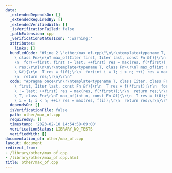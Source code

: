 ```yaml
---
data:
  _extendedDependsOn: []
  _extendedRequiredBy: []
  _extendedVerifiedWith: []
  _isVerificationFailed: false
  _pathExtension: cpp
  _verificationStatusIcon: ':warning:'
  attributes:
    links: []
  bundledCode: "#line 2 \"other/max_of.cpp\"\n\r\ntemplate<typename T, class Iiter,\
    \ class Fn>\r\nT max_of(Iiter first, Iiter last, const Fn &f){\r\n  T res = f(*first);\r\
    \n  for(++first; first != last; ++first) res = max(res, f(*first));\r\n  return\
    \ res;\r\n}\r\n\r\ntemplate<typename T, class Fn>\r\nT max_of(int n, const Fn\
    \ &f){\r\n  T res = f(0);\r\n  for(int i = 1; i < n; ++i) res = max(res, f(i));\r\
    \n  return res;\r\n}\r\n"
  code: "#pragma once\r\n\r\ntemplate<typename T, class Iiter, class Fn>\r\nT max_of(Iiter\
    \ first, Iiter last, const Fn &f){\r\n  T res = f(*first);\r\n  for(++first; first\
    \ != last; ++first) res = max(res, f(*first));\r\n  return res;\r\n}\r\n\r\ntemplate<typename\
    \ T, class Fn>\r\nT max_of(int n, const Fn &f){\r\n  T res = f(0);\r\n  for(int\
    \ i = 1; i < n; ++i) res = max(res, f(i));\r\n  return res;\r\n}\r\n"
  dependsOn: []
  isVerificationFile: false
  path: other/max_of.cpp
  requiredBy: []
  timestamp: '2023-02-10 14:54:58+09:00'
  verificationStatus: LIBRARY_NO_TESTS
  verifiedWith: []
documentation_of: other/max_of.cpp
layout: document
redirect_from:
- /library/other/max_of.cpp
- /library/other/max_of.cpp.html
title: other/max_of.cpp
---
```

